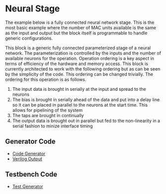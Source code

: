 # Neural Stage
The example below is a fully connected neural network stage. This is the most basic example where the number of MAC units available is the same as the input and output but the block itself is programmable to handle generic configurations.

This block is a generic fully connected parameterized stage of a neural network. The parameterization is controlled
by the inputs and the number of available neurons for the operation. Operation ordering is a key aspect in terms
of efficiency of the hardware and memory access. This block is currently architected to work with the following
ordering but as can be seen by the simplicity of the code. This ordering can be changed trivially. The ordering for this
operation is as follows.

1. The input data is brought in serially at the input and spread to the neurons
1. The bias is brought in serially ahead of the data and put into a delay line so it can be placed in parallel to the neurons
   at the start time. This allows for pipelining of the system
1. The taps are brought in continually
1. The output data is brought out in parallel but fed to the non-linearity in a serial fashion to minize interface timing


## Generator Code

* [Code Generator](https://github.com/andywag/NeuralHDL/tree/master/src/main/scala/com/simplifide/generate/blocks/neural/NeuralStage.scala)
* [Verilog Output](https://github.com/andywag/NeuralHDL/tree/master/tests/neural_stage/design/neural_stage.v)

## Testbench Code

* [Test Generator](https://github.com/andywag/NeuralHDL/tree/master/src/test/scala/com/simplifide/generate/neural/NeuralStageTest.scala)

